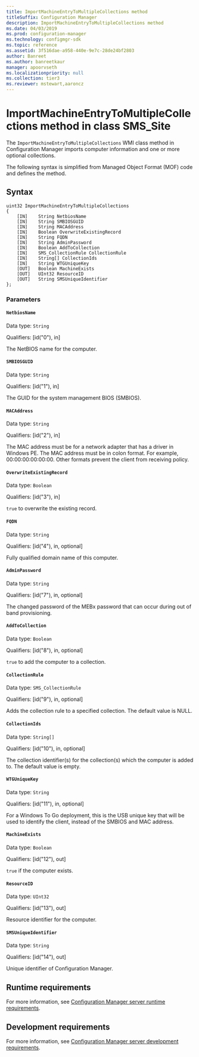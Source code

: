```yaml
---
title: ImportMachineEntryToMultipleCollections method
titleSuffix: Configuration Manager
description: ImportMachineEntryToMultipleCollections method
ms.date: 04/03/2019
ms.prod: configuration-manager
ms.technology: configmgr-sdk
ms.topic: reference
ms.assetid: 3f516dae-a958-440e-9e7c-28de24bf2803
author: Banreet
ms.author: banreetkaur
manager: apoorvseth
ms.localizationpriority: null
ms.collection: tier3
ms.reviewer: mstewart,aaroncz 
---
```


# ImportMachineEntryToMultipleCollections method in class SMS_Site

The `ImportMachineEntryToMultipleCollections` WMI class method in Configuration Manager imports computer information and one or more optional collections.  

The following syntax is simplified from Managed Object Format (MOF) code and defines the method.  

## Syntax  

```  
uint32 ImportMachineEntryToMultipleCollections
{  
    [IN]    String NetbiosName  
    [IN]    String SMBIOSGUID  
    [IN]    String MACAddress  
    [IN]    Boolean OverwriteExistingRecord  
    [IN]    String FQDN  
    [IN]    String AdminPassword  
    [IN]    Boolean AddToCollection  
    [IN]    SMS_CollectionRule CollectionRule  
    [IN]    String[] CollectionIds  
    [IN]    String WTGUniqueKey  
    [OUT]   Boolean MachineExists  
    [OUT]   UInt32 ResourceID  
    [OUT]   String SMSUniqueIdentifier  
};  
```  

### Parameters  

#### `NetbiosName`

Data type: `String`  

Qualifiers: [id("0"), in]  

The NetBIOS name for the computer.  

#### `SMBIOSGUID`

Data type: `String`  

Qualifiers: [id("1"), in]  

The GUID for the system management BIOS (SMBIOS).  

#### `MACAddress`

Data type: `String`  

Qualifiers: [id("2"), in]  

The MAC address must be for a network adapter that has a driver in Windows PE. The MAC address must be in colon format. For example, 00:00:00:00:00:00. Other formats prevent the client from receiving policy.  

#### `OverwriteExistingRecord`

Data type: `Boolean`  

Qualifiers: [id("3"), in]  

`true` to overwrite the existing record.  

#### `FQDN`

Data type: `String`  

Qualifiers: [id("4"), in, optional]  

Fully qualified domain name of this computer.  

#### `AdminPassword`

Data type: `String`  

Qualifiers: [id("7"), in, optional]  

The changed password of the MEBx password that can occur during out of band provisioning.  

#### `AddToCollection`

Data type: `Boolean`  

Qualifiers: [id("8"), in, optional]  

`true` to add the computer to a collection.  

#### `CollectionRule`

Data type: `SMS_CollectionRule`  

Qualifiers: [id("9"), in, optional]  

Adds the collection rule to a specified collection. The default value is NULL.  

#### `CollectionIds`

Data type: `String[]`  

Qualifiers: [id("10"), in, optional]  

The collection identifier(s) for the collection(s) which the computer is added to. The default value is empty.  

#### `WTGUniqueKey`

Data type: `String`  

Qualifiers: [id("11"), in, optional]  

For a Windows To Go deployment, this is the USB unique key that will be used to identify the client, instead of the SMBIOS and MAC address.  

#### `MachineExists`

Data type: `Boolean`  

Qualifiers: [id("12"), out]  

`true` if the computer exists.  

#### `ResourceID`

Data type: `UInt32`  

Qualifiers: [id("13"), out]  

Resource identifier for the computer.  

#### `SMSUniqueIdentifier`

Data type: `String`  

Qualifiers: [id("14"), out]  

Unique identifier of Configuration Manager.  

## Runtime requirements  

For more information, see [Configuration Manager server runtime requirements](../../../../core/reqs/server-runtime-requirements.md).  

## Development requirements  

For more information, see [Configuration Manager server development requirements](../../../../core/reqs/server-development-requirements.md).
